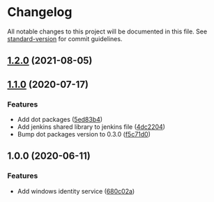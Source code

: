 # Changelog

All notable changes to this project will be documented in this file. See [standard-version](https://github.com/conventional-changelog/standard-version) for commit guidelines.

## [1.2.0](https://github.com/Jandini/Janda.Runtime.Security/compare/1.1.0...1.2.0) (2021-08-05)

## [1.1.0](https://github.com/Jandini/Janda.Runtime.Security/compare/1.0.0...1.1.0) (2020-07-17)


### Features

* Add dot packages ([5ed83b4](https://github.com/Jandini/Janda.Runtime.Security/commit/5ed83b4d6f47a681185e36acc5db3320ef3b8b64))
* Add jenkins shared library to jenkins file ([4dc2204](https://github.com/Jandini/Janda.Runtime.Security/commit/4dc2204d157e52e4f2c3ff3d2cadbfd26c14b934))
* Bump dot packages version to 0.3.0 ([f5c71d0](https://github.com/Jandini/Janda.Runtime.Security/commit/f5c71d06f494f1295ec30af401064c1f4481011f))

## 1.0.0 (2020-06-11)


### Features

* Add windows identity service ([680c02a](https://github.com/Jandini/Janda.Runtime.Security/commit/680c02abb144987817628067fbd4723b3436bb3b))
